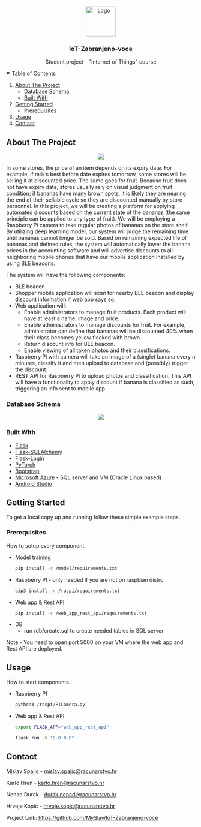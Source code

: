 <!-- PROJECT LOGO -->
<br />
<p align="center">
  <a href="https://github.com/MySlav/IoT-Zabranjeno-voce">
    <img src="https://i.ibb.co/zbZkRmt/android-chrome-512x512.png" alt="Logo" width="80" height="80">
  </a>

  <h3 align="center">IoT-Zabranjeno-voce</h3>

  <p align="center">
    Student project - "Internet of Things" course
  </p>
</p>



<!-- TABLE OF CONTENTS -->
<details open="open">
  <summary>Table of Contents</summary>
  <ol>
    <li>
      <a href="#about-the-project">About The Project</a>
      <ul>
        <li><a href="#database-schema">Database Schema</a></li>
        <li><a href="#built-with">Built With</a></li>
      </ul>
    </li>
    <li>
      <a href="#getting-started">Getting Started</a>
      <ul>
        <li><a href="#prerequisites">Prerequisites</a></li>
      </ul>
    </li>
    <li><a href="#usage">Usage</a></li>
    <li><a href="#contact">Contact</a></li>
  </ol>
</details>



<!-- ABOUT THE PROJECT -->
## About The Project
<p align="center">
  <img src="https://i.ibb.co/yq5KQ0m/shema-Projekta.jpg" />
</p>


In some stores, the price of an item depends on its expiry date. For example, if milk’s best before date expires tomorrow, some stores will be selling it at discounted price. The same goes for fruit. 
Because fruit does not have expiry date, stores usually rely on visual judgment on fruit condition; if bananas have many brown spots, it is likely they are nearing the end of their sellable cycle so they are discounted manually by store personnel. 
In this project, we will be creating a platform for applying automated discounts based on the current state of the bananas (the same principle can be applied to any type of fruit).
We will be employing a Raspberry Pi camera to take regular photos of bananas on the store shelf. 
By utilizing deep learning model, our system will judge the remaining time until bananas cannot longer be sold. 
Based on remaining expected life of bananas and defined rules, the system will automatically lower the banana prices in the accounting software and will advertise discounts to all neighboring mobile phones that have our mobile application installed by using BLE beacons.

The system will have the following components:
*	BLE beacon.
*	Shopper mobile application will scan for nearby BLE beacon and display discount information if web app says so.
*	Web application will:
    *	Enable administrators to manage fruit products. Each product will have at least a name, image and price. 
    *	Enable administrators to manage discounts for fruit. For example, administrator can define that bananas will be discounted 40% when their class becomes yellow flecked with brown .
    *	Return discount info for BLE beacon.
    *	Enable viewing of all taken photos and their classifications.
*	Raspberry Pi with camera will take an image of a (single) banana every n minutes, classify it and then upload to database and (possibly) trigger the discount.
*	REST API for Raspberry Pi to upload photos and classification. This API will have a functionality to apply discount if banana is classified as such, triggering an info sent to mobile app.


### Database Schema
<p align="center">
  <img src="https://i.ibb.co/GTFYR81/db.jpg" />
</p>


### Built With

* [Flask](https://flask.palletsprojects.com)
* [Flask-SQLAlchemy](https://flask-sqlalchemy.palletsprojects.com)
* [Flask-Login](https://flask-login.readthedocs.io/en/latest/)
* [PyTorch](https://pytorch.org/)
* [Bootstrap](https://getbootstrap.com)
* [Microsoft Azure](https://azure.microsoft.com) - SQL server and VM (Oracle Linux based)
* [Android Studio](https://developer.android.com/studio)



<!-- GETTING STARTED -->
## Getting Started

To get a local copy up and running follow these simple example steps.

### Prerequisites

How to setup every component.
* Model training
  ```sh
  pip install -r /model/requirements.txt
  ```
* Raspberry PI - only needed if you are not on raspbian distro
  ```sh
  pip3 install -r /raspi/requirements.txt
  ```
* Web app & Rest API
  ```sh
  pip install -r /web_app_rest_api/requirements.txt
  ```
* DB
     * run /db/create.sql to create needed tables in SQL server

Note - You need to open port 5000 on your VM where the web app and Rest API are deployed.
<!-- USAGE EXAMPLES -->
## Usage

How to start components.

* Raspberry PI
  ```sh
  python3 /raspi/PiCamera.py
  ```
  
* Web app & Rest API
  ```sh
  export FLASK_APP="web_app_rest_api"
  ```
  
  ```sh
  flask run -h "0.0.0.0"
  ```
<!-- CONTACT -->
## Contact

Mislav Spajic - mislav.spajic@racunarstvo.hr

Karlo Hren - karlo.hren@racunarstvo.hr

Nenad Durak - durak.nenad@racunarstvo.hr

Hrvoje Kopic - hrvoje.kopic@racunarstvo.hr

Project Link: https://github.com/MySlav/IoT-Zabranjeno-voce
